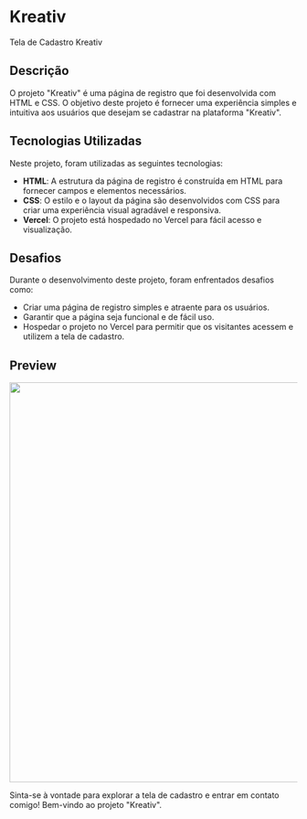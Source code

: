 # Kreativ
Tela de Cadastro Kreativ

## Descrição
O projeto "Kreativ" é uma página de registro que foi desenvolvida com HTML e CSS. 
O objetivo deste projeto é fornecer uma experiência simples e intuitiva aos usuários que desejam se cadastrar na plataforma "Kreativ".

## Tecnologias Utilizadas
Neste projeto, foram utilizadas as seguintes tecnologias:

- **HTML**: A estrutura da página de registro é construída em HTML para fornecer campos e elementos necessários.
- **CSS**: O estilo e o layout da página são desenvolvidos com CSS para criar uma experiência visual agradável e responsiva.
- **Vercel**: O projeto está hospedado no Vercel para fácil acesso e visualização.

## Desafios
Durante o desenvolvimento deste projeto, foram enfrentados desafios como:

- Criar uma página de registro simples e atraente para os usuários.
- Garantir que a página seja funcional e de fácil uso.
- Hospedar o projeto no Vercel para permitir que os visitantes acessem e utilizem a tela de cadastro.

## Preview
<img src="https://github.com/Kathe2/Kreativ/assets/103085314/6f526035-b0c1-4a8a-878f-6e4645684d5f" width="1000" height="700">

Sinta-se à vontade para explorar a tela de cadastro e entrar em contato comigo! Bem-vindo ao projeto "Kreativ".
